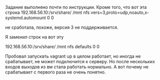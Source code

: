Задание выполнено почти по инструкции. 
Кроме того, что вот эта строка
192.168.56.10:/srv/share/ /mnt nfs vers=3,proto=udp,noauto,x-systemd.automount 0 0

не сработала, похоже, версия 3 не поддерживается.

Я заменил строк на вот эту

192.168.56.10:/srv/share/ /mnt nfs defaults 0 0

Пробовал запускать vagrant up в целом работает, но иногда не срабатывает, не может подключится к серверу.
Но после нескольких входов выходов из вм стала работать нормально. А вот почему не срабатывает с первого раза
не очень понятно.
